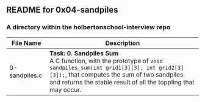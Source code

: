 ## README for 0x04-sandpiles ##
### A directory within the holbertonschool-interview repo ###

| File Name | Description |
| --------- | ----------- |
| 0-sandpiles.c | **Task: 0. Sandpiles Sum** <br> A C function, with the prototype of `void sandpiles_sum(int grid1[3][3], int grid2[3][3]);`, that computes the sum of two sandpiles and returns the stable result of all the toppling that may occur. |
